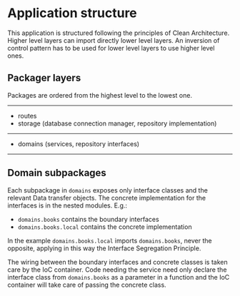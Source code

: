 # Application structure

This application is structured following the principles of Clean Architecture.
Higher level layers can import directly lower level layers. An inversion of control
pattern has to be used for lower level layers to use higher level ones.

## Packager layers

Packages are ordered from the highest level to the lowest one.

------

* routes
* storage (database connection manager, repository implementation)

------

* domains (services, repository interfaces)

------

## Domain subpackages

Each subpackage in `domains` exposes only interface classes and the
relevant Data transfer objects. The concrete implementation for the
interfaces is in the nested modules. E.g.:

* `domains.books` contains the boundary interfaces
* `domains.books.local` contains the concrete implementation

In the example `domains.books.local` imports `domains.books`,
never the opposite, applying in this way the Interface
Segregation Principle.

The wiring between the boundary interfaces and concrete classes
is taken care by the IoC container. Code needing the service
need only declare the interface class from `domains.books` as
a parameter in a function and the IoC container will take care of
passing the concrete class.
